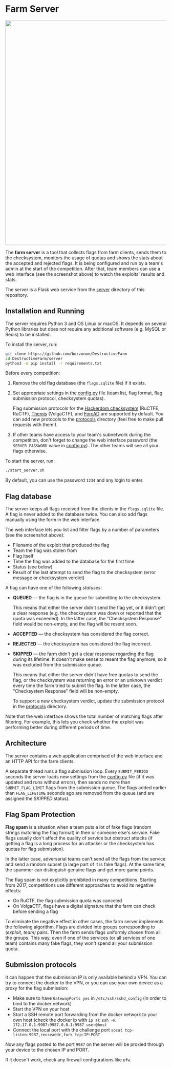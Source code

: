 Farm Server
===========

<p align="center">
    <img src="https://github.com/borzunov/DestructiveFarm/blob/master/docs/images/farm_server_screenshot.png" width="700">
</p>

The **farm server** is a tool that collects flags from farm clients, sends them to the checksystem, monitors the usage of quotas and shows the stats about the accepted and rejected flags. It is being configured and run by a team's admin at the start of the competition. After that, team members can use a web interface (see the screenshot above) to watch the exploits' results and stats.

The server is a Flask web service from the [server](../../server) directory of this repository.

## Installation and Running

The server requires Python 3 and OS Linux or macOS. It depends on several Python libraries but does not require any additional software (e.g. MySQL or Redis) to be installed.

To install the server, run:

```bash
git clone https://github.com/borzunov/DestructiveFarm
cd DestructiveFarm/server
python3 -m pip install -r requirements.txt
```

Before every competition:

1. Remove the old flag database (the `flags.sqlite` file) if it exists.

2. Set appropriate settings in the [config.py](../../server/config.py) file (team list, flag format, flag submission protocol, checksystem quotas).

    Flag submission protocols for the [Hackerdom checksystem](https://github.com/HackerDom/checksystem) (RuCTFE, RuCTF), [Themis](https://github.com/themis-project/themis-finals) (VolgaCTF), and [ForcAD](https://github.com/pomo-mondreganto/ForcAD) are supported by default. You can add new protocols to the [protocols](../../server/protocols) directory (feel free to make pull requests with them!).

3. If other teams have access to your team's subnetwork during the competition, don't forget to change the web interface password (the `SERVER_PASSWORD` value in [config.py](../../server/config.py)). The other teams will see all your flags otherwise.

To start the server, run:

```bash
./start_server.sh
```

By default, you can use the password `1234` and any login to enter.

## Flag database

The server keeps all flags received from the clients in the `flags.sqlite` file. A flag is never added to the database twice. You can also add flags manually using the form in the web interface.

The web interface lets you list and filter flags by a number of parameters (see the screenshot above):

- Filename of the exploit that produced the flag
- Team the flag was stolen from
- Flag itself
- Time the flag was added to the database for the first time
- Status (see below)
- Result of the last attempt to send the flag to the checksystem (error message or checksystem verdict)

A flag can have one of the following *statuses*:

- **QUEUED** &mdash; the flag is in the queue for submitting to the checksystem.

    This means that either the server didn't send the flag yet, or it didn't get a clear response (e.g. the checksystem was down or reported that the quota was exceeded). In the latter case, the "Checksystem Response" field would be non-empty, and the flag will be resent soon.

- **ACCEPTED** &mdash; the checksystem has considered the flag correct.

- **REJECTED** &mdash; the checksystem has considered the flag incorrect.

- **SKIPPED** &mdash; the farm didn't get a clear response regarding the flag during its lifetime. It doesn't make sense to resent the flag anymore, so it was excluded from the submission queue.

    This means that either the server didn't have free quotas to send the flag, or the checksystem was returning an error or an unknown verdict every time the farm tried to submit the flag. In the latter case, the "Checksystem Response" field will be non-empty.

    To support a new checksystem verdict, update the submission protocol in the [protocols](../../server/protocols) directory.

Note that the web interface shows the total number of matching flags after filtering. For example, this lets you check whether the exploit was performing better during different periods of time.

## Architecture

The server contains a web application comprised of the web interface and an HTTP API for the farm clients.

A separate thread runs a flag submission loop. Every `SUBMIT_PERIOD` seconds the server loads new settings from the [config.py](../../server/config.py) file (if it was updated and runs without errors), then sends no more than `SUBMIT_FLAG_LIMIT` flags from the submission queue. The flags added earlier than `FLAG_LIFETIME` seconds ago are removed from the queue (and are assigned the *SKIPPED* status).

## Flag Spam Protection

**Flag spam** is a situation when a team puts a lot of fake flags (random strings matching the flag format) in their or someone else's service. Fake flags usually don't affect the quality of service but obstruct attacks (if getting a flag is a long process for an attacker or the checksystem has quotas for flag submission).

In the latter case, adversarial teams can't send all the flags from the service and send a random subset (a large part of it is fake flags). At the same time, the spammer can distinguish genuine flags and get more game points.

The flag spam is not explicitly prohibited in many competitions. Starting from 2017, competitions use different approaches to avoid its negative effects:

- On RuCTF, the flag submission quota was canceled
- On VolgaCTF, flags have a digital signature that the farm can check before sending a flag

To eliminate the negative effect in other cases, the farm server implements the following algorithm. Flags are divided into groups corresponding to *(exploit, team)* pairs. Then the farm sends flags uniformly chosen from all the groups. This way, even if one of the services (or all services of one team) contains many fake flags, they won't spend all your submission quota.

## Submission protocols

It can happen that the submission IP is only available behind a VPN. You can try to connect the docker to the VPN, or you can use your own device as a proxy for the flag submission:

- Make sure to have `GatewayPorts yes` in `/etc/ssh/sshd_config` (in order to bind to the docker network)
- Start the VPN on your host
- Start a SSH remote port forwarding from the docker network to your own host (check the docker ip with `ip a`): `ssh -R 172.17.0.1:9987:9987.0.0.1:9987 user@host`
- Connect the local port with the challenge port `socat tcp-listen:9987,reuseaddr,fork tcp:IP:PORT`

Now any flags posted to the port `9987` on the server will be proxied through your device to the chosen IP and PORT.

If it doesn't work, check any firewall configurations like `ufw`.